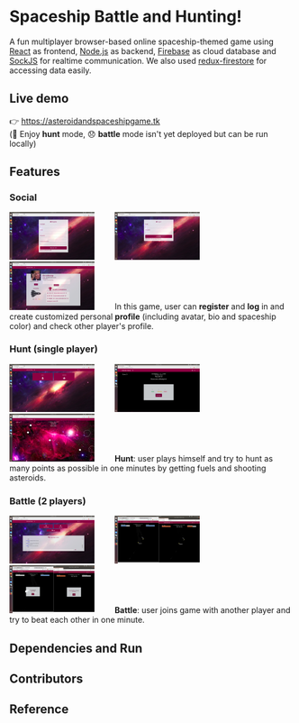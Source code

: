 # Spaceship Battle and Hunting!  
A fun multiplayer browser-based online spaceship-themed game using [React](https://github.com/facebook/react) as frontend, [Node.js](https://github.com/nodejs/node) as backend, [Firebase](https://firebase.google.com) as cloud database and [SockJS](http://sockjs.org) for realtime communication. We also used [redux-firestore](https://github.com/prescottprue/redux-firestore) for accessing data easily.     
## Live demo  
 :point_right: https://asteroidandspaceshipgame.tk  
(:tada: Enjoy **hunt** mode, :disappointed: **battle** mode isn't yet deployed but can be run locally)  
## Features  
### Social  
<img src="https://github.com/ziliHarvey/Online-Spaceship-Battle-and-Hunting-Game/blob/master/result/register.png" width=30% height=30%>&nbsp;&emsp;&emsp;
<img src="https://github.com/ziliHarvey/Online-Spaceship-Battle-and-Hunting-Game/blob/master/result/login.png" width=30% height=30%>&nbsp;&emsp;&emsp;
<img src="https://github.com/ziliHarvey/Online-Spaceship-Battle-and-Hunting-Game/blob/master/result/profile.png" width=30% height=30%>&nbsp;&emsp;&emsp;
In this game, user can **register** and **log** in and create customized personal **profile** (including avatar, bio and spaceship color) and check other player's profile.
### Hunt (single player)
<img src="https://github.com/ziliHarvey/Online-Spaceship-Battle-and-Hunting-Game/blob/master/result/modeChoose.png" width=30% height=30%>&nbsp;&emsp;&emsp;
<img src="https://github.com/ziliHarvey/Online-Spaceship-Battle-and-Hunting-Game/blob/master/result/huntBegin.png" width=30% height=30%>&nbsp;&emsp;&emsp;
<img src="https://github.com/ziliHarvey/Online-Spaceship-Battle-and-Hunting-Game/blob/master/result/huntOn.png" width=30% height=30%>&nbsp;&emsp;&emsp;
**Hunt**: user plays himself and try to hunt as many points as possible in one minutes by getting fuels and shooting asteroids.
### Battle (2 players)  
<img src="https://github.com/ziliHarvey/Online-Spaceship-Battle-and-Hunting-Game/blob/master/result/waitingRoom.png" width=30% height=30%>&nbsp;&emsp;&emsp;
<img src="https://github.com/ziliHarvey/Online-Spaceship-Battle-and-Hunting-Game/blob/master/result/battleOn.png" width=30% height=30%>&nbsp;&emsp;&emsp;
<img src="https://github.com/ziliHarvey/Online-Spaceship-Battle-and-Hunting-Game/blob/master/result/battleEnd.png" width=30% height=30%>&nbsp;&emsp;&emsp;
**Battle**: user joins game with another player and try to beat each other in one minute.
## Dependencies and Run  
## Contributors  
## Reference
